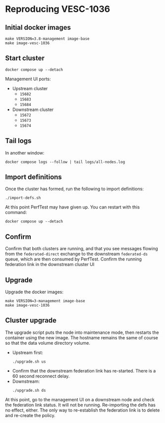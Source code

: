 # Reproducing VESC-1036

## Initial docker images

```
make VERSION=3.8-management image-base
make image-vesc-1036
```

## Start cluster

```
docker compose up --detach
```

Management UI ports:
* Upstream cluster
  * `15682`
  * `15683`
  * `15684`
* Downstream cluster
  * `15672`
  * `15673`
  * `15674`

## Tail logs

In another window:

```
docker compose logs --follow | tail logs/all-nodes.log
```

## Import definitions

Once the cluster has formed, run the following to import definitions:

```
./import-defs.sh
```

At this point PerfTest may have given up. You can restart with this command:

```
docker compose up --detach
```

## Confirm

Confirm that both clusters are running, and that you see messages flowing from
the `federated-direct` exchange to the downstream `federated-ds` queue, which
are then consumed by PerfTest. Confirm the running federation link in the
downstream cluster UI

## Upgrade

Upgrade the docker images:

```
make VERSION=3-management image-base
make image-vesc-1036
```

## Cluster upgrade

The upgrade script puts the node into maintenance mode, then restarts the
container using the new image. The hostname remains the same of course so that
the data volume directory volume.

* Upstream first:
    ```
    ./upgrade.sh us
    ```
* Confirm that the downstream federation link has re-started. There is a 60 second reconnect delay.
* Downstream:
    ```
    ./upgrade.sh ds
    ```

At this point, go to the management UI on a downstream node and check the
federation link status. It will not be running. Re-importing the defs has no
effect, either. The only way to re-establish the federation link is to delete
and re-create the policy.
